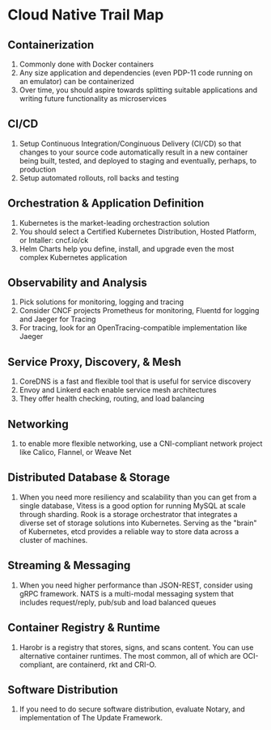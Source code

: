# Cloud Native Trail Map

## Containerization

  1. Commonly done with Docker containers
  2. Any size application and dependencies (even PDP-11 code running on an
     emulator) can be containerized
  3. Over time, you should aspire towards splitting suitable applications and
     writing future functionality as microservices

## CI/CD

  1. Setup Continuous Integration/Conginuous Delivery (CI/CD) so that changes to
     your source code automatically result in a new container being built,
     tested, and deployed to staging and eventually, perhaps, to production
  2. Setup automated rollouts, roll backs and testing

## Orchestration & Application Definition

  1. Kubernetes is the market-leading orchestraction solution
  2. You should select a Certified Kubernetes Distribution, Hosted Platform, or
     Intaller: cncf.io/ck
  3. Helm Charts help you define, install, and upgrade even the most complex
     Kubernetes application

## Observability and Analysis

  1. Pick solutions for monitoring, logging and tracing
  2. Consider CNCF projects Prometheus for monitoring, Fluentd for logging and
     Jaeger for Tracing
  3. For tracing, look for an OpenTracing-compatible implementation like Jaeger

## Service Proxy, Discovery, & Mesh

  1. CoreDNS is a fast and flexible tool that is useful for service discovery
  2. Envoy and Linkerd each enable service mesh architectures
  3. They offer health checking, routing, and load balancing

## Networking

  1. to enable more flexible networking, use a CNI-compliant network project
     like Calico, Flannel, or Weave Net

## Distributed Database & Storage

  1. When you need more resiliency and scalability than you can get from a
     single database, Vitess is a good option for running MySQL at scale through
     sharding. Rook is a storage orchestrator that integrates a diverse set of
     storage solutions into Kubernetes. Serving as the "brain" of Kubernetes,
     etcd provides a reliable way to store data across a cluster of machines.

## Streaming & Messaging

  1. When you need higher performance than JSON-REST, consider using gRPC
     framework. NATS is a multi-modal messaging system that includes
     request/reply, pub/sub and load balanced queues

## Container Registry & Runtime

  1. Harobr is a registry that stores, signs, and scans content. You can use
     alternative container runtimes. The most common, all of which are
     OCI-compliant, are containerd, rkt and CRI-O.

## Software Distribution

  1. If you need to do secure software distribution, evaluate Notary, and
     implementation of The Update Framework.
